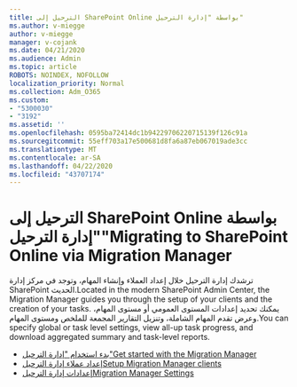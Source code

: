 ```yaml
---
title: الترحيل إلى SharePoint Online بواسطة "إدارة الترحيل"
ms.author: v-miegge
author: v-miegge
manager: v-cojank
ms.date: 04/21/2020
ms.audience: Admin
ms.topic: article
ROBOTS: NOINDEX, NOFOLLOW
localization_priority: Normal
ms.collection: Adm_O365
ms.custom:
- "5300030"
- "3192"
ms.assetid: ''
ms.openlocfilehash: 0595ba72414dc1b94229706220715139f126c91a
ms.sourcegitcommit: 55eff703a17e500681d8fa6a87eb067019ade3cc
ms.translationtype: MT
ms.contentlocale: ar-SA
ms.lasthandoff: 04/22/2020
ms.locfileid: "43707174"
---
```

# <a name="migrating-to-sharepoint-online-via-migration-manager"></a><span data-ttu-id="d1f59-102">الترحيل إلى SharePoint Online بواسطة "إدارة الترحيل"</span><span class="sxs-lookup"><span data-stu-id="d1f59-102">Migrating to SharePoint Online via Migration Manager</span></span>

<span data-ttu-id="d1f59-103">ترشدك إدارة الترحيل خلال إعداد العملاء وإنشاء المهام، وتوجد في مركز إدارة SharePoint الحديث.</span><span class="sxs-lookup"><span data-stu-id="d1f59-103">Located in the modern SharePoint Admin Center, the Migration Manager guides you through the setup of your clients and the creation of your tasks.</span></span> <span data-ttu-id="d1f59-104">يمكنك تحديد إعدادات المستوى العمومي أو مستوى المهام، وعرض تقدم المهام الشاملة، وتنزيل التقارير المجمعة للملخص ومستوى المهام.</span><span class="sxs-lookup"><span data-stu-id="d1f59-104">You can specify global or task level settings, view all-up task progress, and download aggregated summary and task-level reports.</span></span>

* [<span data-ttu-id="d1f59-105">بدء استخدام "إدارة الترحيل"</span><span class="sxs-lookup"><span data-stu-id="d1f59-105">Get started with the Migration Manager</span></span>](https://docs.microsoft.com/sharepointmigration/mm-get-started)
* [<span data-ttu-id="d1f59-106">إعداد عملاء إدارة الترحيل</span><span class="sxs-lookup"><span data-stu-id="d1f59-106">Setup Migration Manager clients</span></span>](https://docs.microsoft.com/sharepointmigration/mm-setup-clients)
* [<span data-ttu-id="d1f59-107">إعدادات إدارة الترحيل</span><span class="sxs-lookup"><span data-stu-id="d1f59-107">Migration Manager Settings</span></span>](https://docs.microsoft.com/sharepointmigration/mm-settings)